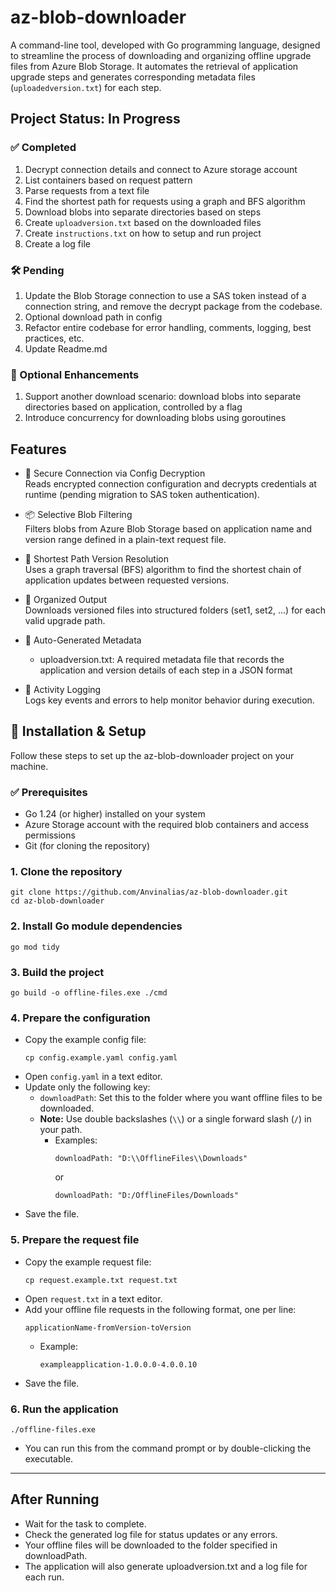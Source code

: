 # az-blob-downloader
A command-line tool, developed with Go programming language, designed to streamline the process of downloading and organizing offline upgrade files from Azure Blob Storage. 
It automates the retrieval of application upgrade steps and generates corresponding metadata files (`uploadedversion.txt`) for each step.

## **Project Status: In Progress**

### ✅ Completed
1. Decrypt connection details and connect to Azure storage account
2. List containers based on request pattern
3. Parse requests from a text file
4. Find the shortest path for requests using a graph and BFS algorithm
5. Download blobs into separate directories based on steps
6. Create `uploadversion.txt` based on the downloaded files
7. Create `instructions.txt` on how to setup and run project
8. Create a log file

### 🛠️ Pending
1. Update the Blob Storage connection to use a SAS token instead of a connection string, and remove the decrypt package from the codebase.
2. Optional download path in config
3. Refactor entire codebase for error handling, comments, logging, best practices, etc.
4. Update Readme.md

### 🌟 Optional Enhancements
1. Support another download scenario: download blobs into separate directories based on application, controlled by a flag  
2. Introduce concurrency for downloading blobs using goroutines

## Features

- 🔐 Secure Connection via Config Decryption  
  Reads encrypted connection configuration and decrypts credentials at runtime (pending migration to SAS token authentication).

- 📦 Selective Blob Filtering  
  Filters blobs from Azure Blob Storage based on application name and version range defined in a plain-text request file.

- 🔀 Shortest Path Version Resolution  
  Uses a graph traversal (BFS) algorithm to find the shortest chain of application updates between requested versions.

- 📁 Organized Output  
  Downloads versioned files into structured folders (set1, set2, ...) for each valid upgrade path.

- 📄 Auto-Generated Metadata  
  - uploadversion.txt: A required metadata file that records the application and version details of each step in a JSON format

- 📝 Activity Logging  
  Logs key events and errors to help monitor behavior during execution.

## 🧾 Installation & Setup

Follow these steps to set up the az-blob-downloader project on your machine.

### ✅ Prerequisites

- Go 1.24 (or higher) installed on your system  
- Azure Storage account with the required blob containers and access permissions  
- Git (for cloning the repository)

### 1. Clone the repository

```
git clone https://github.com/Anvinalias/az-blob-downloader.git
cd az-blob-downloader
```

### 2. Install Go module dependencies

```
go mod tidy
```

### 3. Build the project

```
go build -o offline-files.exe ./cmd
```

### 4. Prepare the configuration

- Copy the example config file:
  ```
  cp config.example.yaml config.yaml
  ```
- Open `config.yaml` in a text editor.
- Update only the following key:
  - `downloadPath`: Set this to the folder where you want offline files to be downloaded.
  - **Note:** Use double backslashes (`\\`) or a single forward slash (`/`) in your path.
    - Examples:
      ```
      downloadPath: "D:\\OfflineFiles\\Downloads"
      ```
      or
      ```
      downloadPath: "D:/OfflineFiles/Downloads"
      ```
- Save the file.

### 5. Prepare the request file

- Copy the example request file:
  ```
  cp request.example.txt request.txt
  ```
- Open `request.txt` in a text editor.
- Add your offline file requests in the following format, one per line:
  ```
  applicationName-fromVersion-toVersion
  ```
  - Example:
    ```
    exampleapplication-1.0.0.0-4.0.0.10
    ```
- Save the file.

### 6. Run the application

```
./offline-files.exe
```

- You can run this from the command prompt or by double-clicking the executable.

---

## After Running

- Wait for the task to complete.
- Check the generated log file for status updates or any errors.
- Your offline files will be downloaded to the folder specified in downloadPath.
- The application will also generate uploadversion.txt and a log file for each run.


